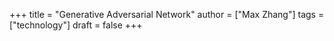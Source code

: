 +++
title = "Generative Adversarial Network"
author = ["Max Zhang"]
tags = ["technology"]
draft = false
+++
